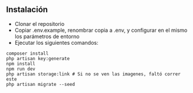 ## Instalación

- Clonar el repositorio
- Copiar .env.example, renombrar copia a .env, y configurar en el mismo los parámetros de entorno
- Ejecutar los siguientes comandos:
```
composer install
php artisan key:generate
npm install
npm run dev
php artisan storage:link # Si no se ven las imagenes, faltó correr este
php artisan migrate --seed
```
